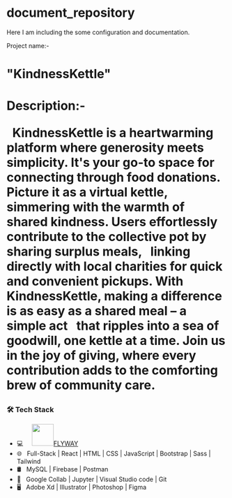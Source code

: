 # document_repository
Here I am including the some configuration and documentation.


Project name:- <h1>"KindnessKettle"<h1>
 
Description:- 

 &nbsp; KindnessKettle is a heartwarming platform where generosity meets simplicity. It's your go-to space for connecting through food donations. 
 &nbsp; Picture it as a virtual kettle, simmering with the warmth of shared kindness. Users effortlessly contribute to the collective pot by sharing surplus meals, 
 &nbsp;  linking directly with local charities for quick and convenient pickups. With KindnessKettle, making a difference is as easy as a shared meal – a simple act 
 &nbsp; that ripples into a sea of goodwill, one kettle at a time. Join us in the joy of giving, where every contribution adds to the comforting brew of community care.</p>

<h3>🛠 Tech Stack</h3>

- 💻 &nbsp; 
&nbsp; <a href="https://twitter.com/mrlalitkumawat1" target="_blank" rel="noopener noreferrer"><img src="https://img.icons8.com/plasticine/100/000000/twitter.png" width="50" />FLYWAY</a>  
- 🌐 &nbsp; Full-Stack | React | HTML | CSS | JavaScript | Bootstrap | Sass | Tailwind 
- 🛢 &nbsp; MySQL | Firebase | Postman
- 🔧 &nbsp; Google Collab | Jupyter | Visual Studio code  | Git
- 🖥 &nbsp; Adobe Xd | Illustrator | Photoshop | Figma

 
  
